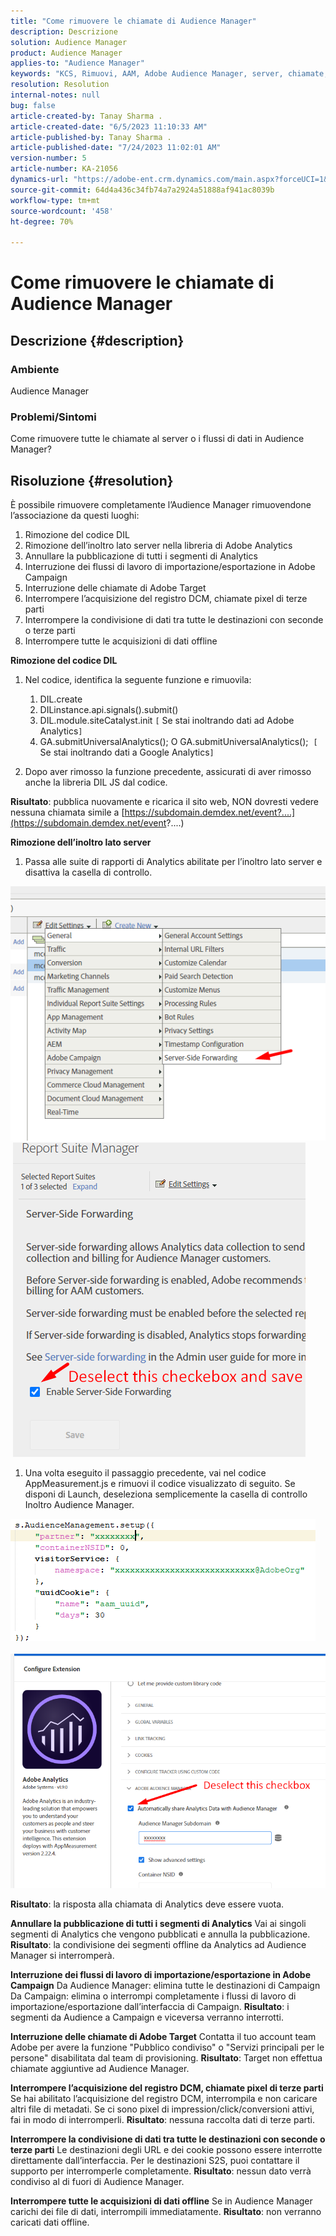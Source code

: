 ```yaml
---
title: "Come rimuovere le chiamate di Audience Manager"
description: Descrizione
solution: Audience Manager
product: Audience Manager
applies-to: "Audience Manager"
keywords: "KCS, Rimuovi, AAM, Adobe Audience Manager, server, chiamate, chiamate server, Procedura"
resolution: Resolution
internal-notes: null
bug: false
article-created-by: Tanay Sharma .
article-created-date: "6/5/2023 11:10:33 AM"
article-published-by: Tanay Sharma .
article-published-date: "7/24/2023 11:02:01 AM"
version-number: 5
article-number: KA-21056
dynamics-url: "https://adobe-ent.crm.dynamics.com/main.aspx?forceUCI=1&pagetype=entityrecord&etn=knowledgearticle&id=0a44fe93-9103-ee11-8f6e-6045bd0067ea"
source-git-commit: 64d4a436c34fb74a7a2924a51888af941ac8039b
workflow-type: tm+mt
source-wordcount: '458'
ht-degree: 70%

---
```


# Come rimuovere le chiamate di Audience Manager

## Descrizione {#description}


### Ambiente

Audience Manager

### Problemi/Sintomi

Come rimuovere tutte le chiamate al server o i flussi di dati in Audience Manager?


## Risoluzione {#resolution}


È possibile rimuovere completamente l’Audience Manager rimuovendone l’associazione da questi luoghi:

1. Rimozione del codice DIL
2. Rimozione dell’inoltro lato server nella libreria di Adobe Analytics
3. Annullare la pubblicazione di tutti i segmenti di Analytics
4. Interruzione dei flussi di lavoro di importazione/esportazione in Adobe Campaign
5. Interruzione delle chiamate di Adobe Target
6. Interrompere l’acquisizione del registro DCM, chiamate pixel di terze parti
7. Interrompere la condivisione di dati tra tutte le destinazioni con seconde o terze parti
8. Interrompere tutte le acquisizioni di dati offline




<b>Rimozione del codice DIL</b>

1. Nel codice, identifica la seguente funzione e rimuovila:

   1. DIL.create
   2. DILinstance.api.signals().submit()
   3. DIL.module.siteCatalyst.init `[` Se stai inoltrando dati ad Adobe Analytics`]`
   4. GA.submitUniversalAnalytics(); O GA.submitUniversalAnalytics();  `[` Se stai inoltrando dati a Google Analytics`]`
2. Dopo aver rimosso la funzione precedente, assicurati di aver rimosso anche la libreria DIL JS dal codice.


<b>Risultato</b>: pubblica nuovamente e ricarica il sito web, NON dovresti vedere nessuna chiamata simile a [https://subdomain.demdex.net/event?....](https://subdomain.demdex.net/event?....)



<b>Rimozione dell’inoltro lato server</b>

1. Passa alle suite di rapporti di Analytics abilitate per l’inoltro lato server e disattiva la casella di controllo.


![](assets/8a6b5fd5-676c-ed11-9562-6045bd006239.png) ![](assets/8d6b5fd5-676c-ed11-9562-6045bd006239.png)

1. Una volta eseguito il passaggio precedente, vai nel codice AppMeasurement.js e rimuovi il codice visualizzato di seguito. Se disponi di Launch, deseleziona semplicemente la casella di controllo Inoltro Audience Manager.


![](assets/8c6b5fd5-676c-ed11-9562-6045bd006239.png)             ![](assets/8b6b5fd5-676c-ed11-9562-6045bd006239.png)

<b>Risultato</b>: la risposta alla chiamata di Analytics deve essere vuota.

<b>Annullare la pubblicazione di tutti i segmenti di Analytics</b>
Vai ai singoli segmenti di Analytics che vengono pubblicati e annulla la pubblicazione.
<b>Risultato</b>: la condivisione dei segmenti offline da Analytics ad Audience Manager si interromperà.

<b>Interruzione dei flussi di lavoro di importazione/esportazione in Adobe Campaign</b>
Da Audience Manager: elimina tutte le destinazioni di Campaign
Da Campaign: elimina o interrompi completamente i flussi di lavoro di importazione/esportazione dall’interfaccia di Campaign.
<b>Risultato</b>: i segmenti da Audience a Campaign e viceversa verranno interrotti.

<b>Interruzione delle chiamate di Adobe Target</b>
Contatta il tuo account team Adobe per avere la funzione &quot;Pubblico condiviso&quot; o &quot;Servizi principali per le persone&quot; disabilitata dal team di provisioning.
<b>Risultato</b>: Target non effettua chiamate aggiuntive ad Audience Manager.

<b>Interrompere l’acquisizione del registro DCM, chiamate pixel di terze parti</b>
Se hai abilitato l’acquisizione del registro DCM, interrompila e non caricare altri file di metadati.
Se ci sono pixel di impression/click/conversioni attivi, fai in modo di interromperli.
<b>Risultato</b>: nessuna raccolta dati di terze parti.

<b>Interrompere la condivisione di dati tra tutte le destinazioni con seconde o terze parti</b>
Le destinazioni degli URL e dei cookie possono essere interrotte direttamente dall’interfaccia.
Per le destinazioni S2S, puoi contattare il supporto per interromperle completamente.
<b>Risultato</b>: nessun dato verrà condiviso al di fuori di Audience Manager.

<b>Interrompere tutte le acquisizioni di dati offline</b>
Se in Audience Manager carichi dei file di dati, interrompili immediatamente.
<b>Risultato</b>: non verranno caricati dati offline.
